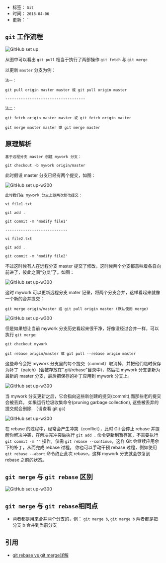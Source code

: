 - 标签： `Git`
- 时间： `2018-04-06`
- 更新： ``

## `git` 工作流程

![GitHub set up](https://github.com/ZYY1923/Study-of-essays/blob/git/Git/imgs/git_flow.jpg)

从图中可以看出 `git pull` 相当于执行了两部操作 `git fetch` 与 `git merge`

以更新 `master` 分支为例：

```
法一：

git pull origin master master 或 git pull origin master

------------------------------------

法二：

git fetch origin master master 或 git fetch origin master

git merge master master 或 git merge master
```

## 原理解析

```
基于远程分支 master 创建 mywork 分支：

git checkout -b mywork origin/master
```

此时假设 master 分支已经有两个提交，如图：

![GitHub set up-w200](https://github.com/ZYY1923/Study-of-essays/blob/git/Git/imgs/git-diff_merge_rebase.jpg)

```
此时我们在 mywork 分支上做两次修改提交：

vi file1.txt

git add .

git commit -m 'modify file1'

----------------------------

vi file2.txt

git add .

git commit -m 'modify file2'
```

不过这时候有人在远程分支 master 提交了修改，这时候两个分支都意味着各自向前进了，彼此之间“分叉”了。如图：

![GitHub set up-w300](https://github.com/ZYY1923/Study-of-essays/blob/git/Git/imgs/git-diff_merge_rebase2.jpg)

这时 mywork 可以更新远程分支 mater 记录，将两个分支合并，这样看起来就像一个新的合并提交：

```
git merge origin/master 或 git pull origin master (默认使用 merge)
```

![GitHub set up-w300](https://github.com/ZYY1923/Study-of-essays/blob/git/Git/imgs/git-diff_merge_rebase3.jpg)

但是如果想让当前 mywork 分支历史看起来很干净，好像没经过合并一样，可以执行 `git merge`:

```
git checkout mywork

git rebase origin/master 或 git pull --rebase origin master
```

这些命令会把 mywork 分支里的每个提交（commit）取消掉，并把他们临时保存为补丁（patch）(会被存放在".git/rebase"目录中)，然后把 mywork 分支更新为最新的 master 分支，最后把保存的补丁应用到 mywork 分支上。

![GitHub set up-w300](https://github.com/ZYY1923/Study-of-essays/blob/git/Git/imgs/git-diff_merge_rebase4.jpg)

当 mywork 分支更新之后，它会指向这些新创建的提交(commit),而那些老的提交会被丢弃。 如果运行垃圾收集命令(pruning garbage collection), 这些被丢弃的提交就会删除. （请查看 git gc)

![GitHub set up-w300](https://github.com/ZYY1923/Study-of-essays/blob/git/Git/imgs/git-diff_merge_rebase5.jpg)

在 rebase 的过程中，经常会产生冲突（conflict），此时 Git 会停止 rebase 并提醒你解决冲突，在解决完冲突后执行 `git add .` 命令更新到暂存区，不需要执行 `git commit -m ''` 操作，仅需 `git rebase --continue`，这样 Git 会继续应用余下的补丁，从而完成 rebase 过程。
你也可以手动干预 rebase 过程，例如使用 `git rebase --abort` 命令终止此次 rebase，这样 mywork 分支就会恢复到 rebase 之前的状态。

## `git merge` 与 `git rebase` 区别

![GitHub set up-w300](https://github.com/ZYY1923/Study-of-essays/blob/git/Git/imgs/git-diff_merge_rebase6.jpg)

## `git merge` 与 `git rebase`相同点

* 两者都是用来合并两个分支的，例： `git merge b`, `git merge b` 两者都是把分支 b 合并到当前分支


## 引用

* [git rebase vs git merge详解](https://www.cnblogs.com/kidsitcn/p/5339382.html)























